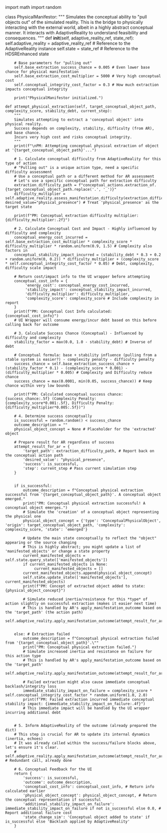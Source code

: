 import math
import random

class PhysicalManifestor:
    """
    Simulates the conceptual ability to "pull objects out" of the simulated
    reality. This is the bridge to physically interacting with the external
    world, albeit in a highly abstract conceptual manner.
    It interacts with AdaptiveReality to understand feasibility and consequences.
    """
    def __init__(self, adaptive_reality_ref, state_ref):
        self.adaptive_reality = adaptive_reality_ref # Reference to the AdaptiveReality instance
        self.state = state_ref # Reference to the HDSREnhanced state

        # Base parameters for "pulling out"
        self.base_extraction_success_chance = 0.005 # Even lower base chance for physical manifestation
        self.base_extraction_cost_multiplier = 5000 # Very high conceptual cost
        self.conceptual_integrity_cost_factor = 0.3 # How much extraction impacts conceptual integrity

        print("PhysicalManifestor initialized.")

    def attempt_physical_extraction(self, target_conceptual_object_path, complexity_score, stability_debt, current_step):
        """
        Simulates attempting to extract a 'conceptual object' into physical reality.
        Success depends on complexity, stability, difficulty (from AR), and base chance.
        Incurs very high cost and risks conceptual integrity.
        """
        print(f"\nPM: Attempting conceptual physical extraction of object at '{target_conceptual_object_path}'...")

        # 1. Calculate conceptual difficulty from AdaptiveReality for this type of action
        # "Pulling out" is a unique action type, need a specific difficulty assessment
        # Use a conceptual path or a different method for AR assessment
        # Let's use a specific conceptual path for extraction difficulty
        extraction_difficulty_path = f"conceptual_actions.extraction_of.{target_conceptual_object_path.replace('.', '_')}"
        difficulty_multiplier = self.adaptive_reality.assess_manifestation_difficulty(extraction_difficulty_path, desired_value="physical_presence") # Treat 'physical_presence' as the target state

        print(f"PM: Conceptual extraction difficulty multiplier: {difficulty_multiplier:.2f}")

        # 2. Calculate Conceptual Cost and Impact - Highly influenced by difficulty and complexity
        conceptual_energy_cost_incurred = self.base_extraction_cost_multiplier * complexity_score * difficulty_multiplier * random.uniform(0.9, 1.5) # Complexity also factors in
        conceptual_stability_impact_incurred = (stability_debt * 0.3 + 0.2 + random.uniform(0, 0.2)) * difficulty_multiplier + (complexity_score * self.conceptual_integrity_cost_factor * 0.05) # Debt, complexity, difficulty scale impact

        # Return cost/impact info to the UI wrapper before attempting
        conceptual_cost_info = {
             'energy_cost': conceptual_energy_cost_incurred,
             'stability_impact': conceptual_stability_impact_incurred,
             'difficulty_multiplier': difficulty_multiplier,
             'complexity_score': complexity_score # Include complexity in report
        }
        print(f"PM: Conceptual Cost Info calculated: {conceptual_cost_info}")
        # UI Wrapper will consume energy/incur debt based on this before calling back for outcome

        # 3. Calculate Success Chance (Conceptual) - Influenced by difficulty and complexity
        stability_factor = max(0.0, 1.0 - stability_debt) # Inverse of debt

        # Conceptual formula: base + stability influence (pulling from a stable system is easier?) - complexity penalty - difficulty penalty
        success_chance = self.base_extraction_success_chance + (stability_factor * 0.1) - (complexity_score * 0.001) - (difficulty_multiplier * 0.005) # Complexity and Difficulty reduce chance
        success_chance = max(0.0001, min(0.05, success_chance)) # Keep chance within very low bounds

        print(f"PM: Calculated conceptual success chance: {success_chance:.5f} (Complexity Penalty: {complexity_score*0.001:.5f}, Difficulty Penalty: {difficulty_multiplier*0.005:.5f})")

        # 4. Determine success conceptually
        is_successful = random.random() < success_chance
        outcome_description = ""
        physical_object_concept = None # Placeholder for the 'extracted' object

        # Prepare result for AR regardless of success
        attempt_result_for_ar = {
            'target_path': extraction_difficulty_path, # Report back on the conceptual action path
            'desired_value': "physical_presence",
            'success': is_successful,
            'step': current_step # Pass current simulation step
        }


        if is_successful:
            outcome_description = f"Conceptual physical extraction successful from '{target_conceptual_object_path}'. A conceptual object emerged."
            print("PM: Conceptual physical extraction successful! A conceptual object emerges.")
            # Simulate the 'creation' of a conceptual object representing the physical one
            physical_object_concept = {'type': 'ConceptualPhysicalObject', 'origin': target_conceptual_object_path, 'complexity': complexity_score, 'state': 'emerged'}

            # Update the main state conceptually to reflect the "object" appearing or the source changing
            # This is highly abstract; you might update a list of 'manifested_objects' or change a state property
            current_manifested_objects = self.state.query_state(['manifested_objects'])
            if current_manifested_objects is None:
                 current_manifested_objects = []
            current_manifested_objects.append(physical_object_concept)
            self.state.update_state(['manifested_objects'], current_manifested_objects)
            print(f"PM: Concept of extracted object added to state: {physical_object_concept}")

            # Simulate reduced inertia/resistance for this *type* of action slightly on successful extraction (makes it easier next time)
            # This is handled by AR's apply_manifestation_outcome based on the 'target_path' (the action path)
            self.adaptive_reality.apply_manifestation_outcome(attempt_result_for_ar)


        else: # Extraction failed
            outcome_description = f"Conceptual physical extraction failed from '{target_conceptual_object_path}'.\""
            print("PM: Conceptual physical extraction failed.")
            # Simulate increased inertia and resistance on failure for this action type
            # This is handled by AR's apply_manifestation_outcome based on the 'target_path'
            self.adaptive_reality.apply_manifestation_outcome(attempt_result_for_ar)

            # Failed extraction might also cause immediate conceptual backlash/integrity loss
            immediate_stability_impact_on_failure = complexity_score * self.conceptual_integrity_cost_factor * random.uniform(1.0, 2.0)
            print(f"PM: Failed extraction incurred immediate conceptual stability impact: {immediate_stability_impact_on_failure:.4f}")
            # This immediate impact will be handled by the UI wrapper incurring additional debt


        # 5. Inform AdaptiveReality of the outcome (already prepared the dict)
        # This step is crucial for AR to update its internal dynamics (inertia, echoes)
        # It was already called within the success/failure blocks above, let's ensure it's clear.
        # self.adaptive_reality.apply_manifestation_outcome(attempt_result_for_ar) # Redundant call, already done

        # 6. Conceptual Feedback for the UI
        return {
            'success': is_successful,
            'outcome': outcome_description,
            'conceptual_cost_info': conceptual_cost_info, # Return info calculated earlier
            'physical_object_concept': physical_object_concept, # Return the conceptual representation if successful
            'additional_stability_impact_on_failure': immediate_stability_impact_on_failure if not is_successful else 0.0, # Report additional failure cost
            'state_change_sim': 'Conceptual object added to state' if is_successful else 'Backlash applied by AdaptiveReality'
        }

